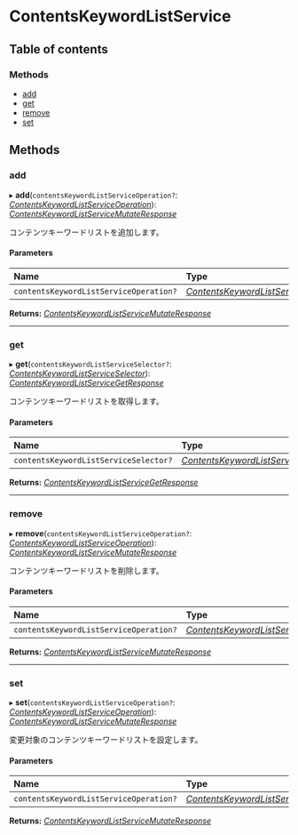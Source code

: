 # ContentsKeywordListService


## Table of contents

### Methods

- [add](contentskeywordlistservice.md#add)
- [get](contentskeywordlistservice.md#get)
- [remove](contentskeywordlistservice.md#remove)
- [set](contentskeywordlistservice.md#set)

## Methods

### add

▸ **add**(`contentsKeywordListServiceOperation?`: [*ContentsKeywordListServiceOperation*](../../data/display/contentskeywordlistserviceoperation.md)): [*ContentsKeywordListServiceMutateResponse*](../../data/display/contentskeywordlistservicemutateresponse.md)

<div lang=\"ja\">コンテンツキーワードリストを追加します。</div> 

#### Parameters

| Name | Type |
| :------ | :------ |
| `contentsKeywordListServiceOperation?` | [*ContentsKeywordListServiceOperation*](../../data/display/contentskeywordlistserviceoperation.md) |

**Returns:** [*ContentsKeywordListServiceMutateResponse*](../../data/display/contentskeywordlistservicemutateresponse.md)

___

### get

▸ **get**(`contentsKeywordListServiceSelector?`: [*ContentsKeywordListServiceSelector*](../../data/display/contentskeywordlistserviceselector.md)): [*ContentsKeywordListServiceGetResponse*](../../data/display/contentskeywordlistservicegetresponse.md)

<div lang=\"ja\">コンテンツキーワードリストを取得します。</div> 

#### Parameters

| Name | Type |
| :------ | :------ |
| `contentsKeywordListServiceSelector?` | [*ContentsKeywordListServiceSelector*](../../data/display/contentskeywordlistserviceselector.md) |

**Returns:** [*ContentsKeywordListServiceGetResponse*](../../data/display/contentskeywordlistservicegetresponse.md)

___

### remove

▸ **remove**(`contentsKeywordListServiceOperation?`: [*ContentsKeywordListServiceOperation*](../../data/display/contentskeywordlistserviceoperation.md)): [*ContentsKeywordListServiceMutateResponse*](../../data/display/contentskeywordlistservicemutateresponse.md)

<div lang=\"ja\">コンテンツキーワードリストを削除します。</div> 

#### Parameters

| Name | Type |
| :------ | :------ |
| `contentsKeywordListServiceOperation?` | [*ContentsKeywordListServiceOperation*](../../data/display/contentskeywordlistserviceoperation.md) |

**Returns:** [*ContentsKeywordListServiceMutateResponse*](../../data/display/contentskeywordlistservicemutateresponse.md)

___

### set

▸ **set**(`contentsKeywordListServiceOperation?`: [*ContentsKeywordListServiceOperation*](../../data/display/contentskeywordlistserviceoperation.md)): [*ContentsKeywordListServiceMutateResponse*](../../data/display/contentskeywordlistservicemutateresponse.md)

<div lang=\"ja\">変更対象のコンテンツキーワードリストを設定します。</div> 

#### Parameters

| Name | Type |
| :------ | :------ |
| `contentsKeywordListServiceOperation?` | [*ContentsKeywordListServiceOperation*](../../data/display/contentskeywordlistserviceoperation.md) |

**Returns:** [*ContentsKeywordListServiceMutateResponse*](../../data/display/contentskeywordlistservicemutateresponse.md)
